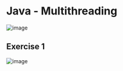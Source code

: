 # Java - Multithreading
![image](https://github.com/m-mourouh/java-threads/assets/60442896/7235915b-537b-49d4-abc6-f24e0cea7579)

## Exercise 1
![image](https://github.com/m-mourouh/java-threads/assets/60442896/066f35af-0dde-40b6-8061-045f95665987)
